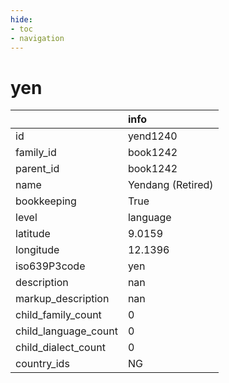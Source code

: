 ```yaml
---
hide:
- toc
- navigation
---
```

# yen
|                      | info              |
|:---------------------|:------------------|
| id                   | yend1240          |
| family_id            | book1242          |
| parent_id            | book1242          |
| name                 | Yendang (Retired) |
| bookkeeping          | True              |
| level                | language          |
| latitude             | 9.0159            |
| longitude            | 12.1396           |
| iso639P3code         | yen               |
| description          | nan               |
| markup_description   | nan               |
| child_family_count   | 0                 |
| child_language_count | 0                 |
| child_dialect_count  | 0                 |
| country_ids          | NG                |